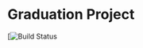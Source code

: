 # Graduation Project
[![Build Status](https://travis-ci.org/Aspirationtocode/graduation-project.svg?branch=master)
